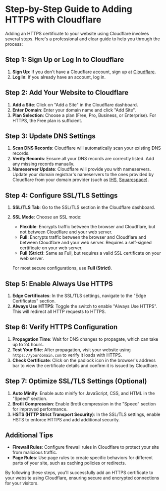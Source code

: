 # Step-by-Step Guide to Adding HTTPS with Cloudflare

Adding an HTTPS certificate to your website using Cloudflare involves several steps. Here's a professional and clear guide to help you through the process:

## Step 1: Sign Up or Log In to Cloudflare

1. **Sign Up**: If you don't have a Cloudflare account, sign up at [Cloudflare](https://www.cloudflare.com/).
2. **Log In**: If you already have an account, log in.

## Step 2: Add Your Website to Cloudflare

1. **Add a Site**: Click on "Add a Site" in the Cloudflare dashboard.
2. **Enter Domain**: Enter your domain name and click "Add Site".
3. **Plan Selection**: Choose a plan (Free, Pro, Business, or Enterprise). For HTTPS, the Free plan is sufficient.

## Step 3: Update DNS Settings

1. **Scan DNS Records**: Cloudflare will automatically scan your existing DNS records.
2. **Verify Records**: Ensure all your DNS records are correctly listed. Add any missing records manually.
3. **Nameserver Update**: Cloudflare will provide you with nameservers. Update your domain registrar's nameservers to the ones provided by Cloudflare from your domain provider (such as [IHS](https://www.ihs.com.tr/), [Squarespace](https://www.squarespace.com/)).

## Step 4: Configure SSL/TLS Settings

1. **SSL/TLS Tab**: Go to the SSL/TLS section in the Cloudflare dashboard.
2. **SSL Mode**: Choose an SSL mode:
   - **Flexible**: Encrypts traffic between the browser and Cloudflare, but not between Cloudflare and your web server.
   - **Full**: Encrypts traffic between the browser and Cloudflare and between Cloudflare and your web server. Requires a self-signed certificate on your web server.
   - **Full (Strict)**: Same as Full, but requires a valid SSL certificate on your web server.

   For most secure configurations, use **Full (Strict)**.

## Step 5: Enable Always Use HTTPS

1. **Edge Certificates**: In the SSL/TLS settings, navigate to the "Edge Certificates" section.
2. **Always Use HTTPS**: Toggle the switch to enable "Always Use HTTPS". This will redirect all HTTP requests to HTTPS.

## Step 6: Verify HTTPS Configuration

1. **Propagation Time**: Wait for DNS changes to propagate, which can take up to 24 hours.
2. **Test Your Site**: After propagation, visit your website using `https://yourdomain.com` to verify it loads with HTTPS.
3. **Check Certificate**: Click on the padlock icon in the browser's address bar to view the certificate details and confirm it is issued by Cloudflare.

## Step 7: Optimize SSL/TLS Settings (Optional)

1. **Auto Minify**: Enable auto minify for JavaScript, CSS, and HTML in the "Speed" section.
2. **Brotli Compression**: Enable Brotli compression in the "Speed" section for improved performance.
3. **HSTS (HTTP Strict Transport Security)**: In the SSL/TLS settings, enable HSTS to enforce HTTPS and add additional security.

## Additional Tips

- **Firewall Rules**: Configure firewall rules in Cloudflare to protect your site from malicious traffic.
- **Page Rules**: Use page rules to create specific behaviors for different parts of your site, such as caching policies or redirects.

By following these steps, you'll successfully add an HTTPS certificate to your website using Cloudflare, ensuring secure and encrypted connections for your visitors.
